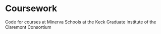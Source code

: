 # Coursework
Code for courses at Minerva Schools at the Keck Graduate Institute of the Claremont Consortium
